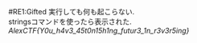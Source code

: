 #RE1:Gifted
実行しても何も起こらない.  
stringsコマンドを使ったら表示された.  
*AlexCTF{Y0u_h4v3_45t0n15h1ng_futur3_1n_r3v3r5ing}*
